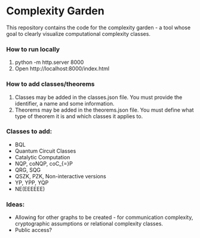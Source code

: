 # Complexity Garden
This repository contains the code for the complexity garden - a tool whose goal to clearly visualize computational complexity classes.

### How to run locally
1. python -m http.server 8000
2. Open http://localhost:8000/index.html

### How to add classes/theorems
1. Classes may be added in the classes.json file. You must provide the identifier, a name and some information.
2. Theorems may be added in the theorems.json file. You must define what type of theorem it is and which classes it applies to.

### Classes to add:
 - BQL
 - Quantum Circuit Classes
 - Catalytic Computation
 - NQP, coNQP, coC_{=}P
 - QRG, SQG
 - QSZK, PZK, Non-interactive versions
 - YP, YPP, YQP
 - NE(EEEEEE)

### Ideas:
- Allowing for other graphs to be created - for communication complexity, cryptographic assumptions or relational complexity classes.
- Public access?